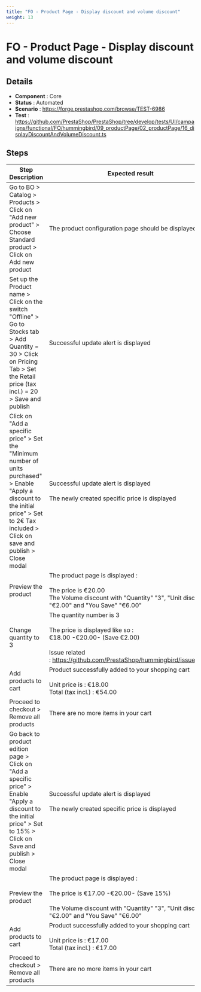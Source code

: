 ```yaml
---
title: "FO - Product Page - Display discount and volume discount"
weight: 13
---
```


# FO - Product Page - Display discount and volume discount
## Details
* **Component** : Core
* **Status** : Automated
* **Scenario** : https://forge.prestashop.com/browse/TEST-6986
* **Test** : https://github.com/PrestaShop/PrestaShop/tree/develop/tests/UI/campaigns/functional/FO/hummingbird/09_productPage/02_productPage/16_displayDiscountAndVolumeDiscount.ts

## Steps
| Step Description | Expected result |
| ----- | ----- |
| Go to BO > Catalog > Products > Click on "Add new product" > Choose Standard product > Click on Add new product | The product configuration page should be displayed |
| Set up the Product name > Click on the switch "Offline" > Go to Stocks tab > Add Quantity = 30 > Click on Pricing Tab > Set the Retail price (tax incl.) = 20 > Save and publish | Successful update alert is displayed |
| Click on "Add a specific price" > Set the "Minimum number of units purchased" > Enable "Apply a discount to the initial price" > Set to 2€ Tax included > Click on save and publish > Close modal | Successful update alert is displayed<br><br>The newly created specific price is displayed |
| Preview the product | The product page is displayed :<br><br>The price is €20.00<br>The Volume discount with "Quantity" "3", "Unit discount" "€2.00" and "You Save" "€6.00" |
| Change quantity to 3 | The quantity number is 3<br><br>The price is displayed like so :<br>€18.00 -€20.00- (Save €2.00)<br><br>Issue related : https://github.com/PrestaShop/hummingbird/issues/616 |
| Add products to cart | Product successfully added to your shopping cart<br><br>Unit price is : €18.00<br>Total (tax incl.) : €54.00 |
| Proceed to checkout > Remove all products | There are no more items in your cart |
| Go back to product edition page > Click on "Add a specific price" > Enable "Apply a discount to the initial price" > Set to 15% > Click on Save and publish > Close modal | Successful update alert is displayed<br><br>The newly created specific price is displayed |
| Preview the product | The product page is displayed :<br><br>The price is €17.00 -€20.00- (Save 15%)<br><br>The Volume discount with "Quantity" "3", "Unit discount" "€2.00" and "You Save" "€6.00" |
| Add products to cart | Product successfully added to your shopping cart<br><br>Unit price is : €17.00<br>Total (tax incl.) : €17.00 |
| Proceed to checkout > Remove all products | There are no more items in your cart |
